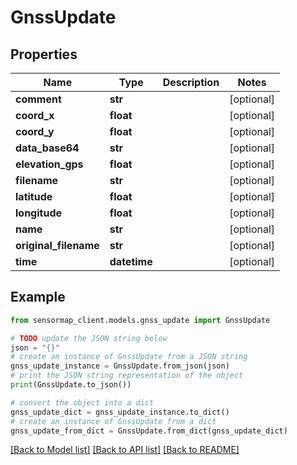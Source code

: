 # GnssUpdate


## Properties

Name | Type | Description | Notes
------------ | ------------- | ------------- | -------------
**comment** | **str** |  | [optional] 
**coord_x** | **float** |  | [optional] 
**coord_y** | **float** |  | [optional] 
**data_base64** | **str** |  | [optional] 
**elevation_gps** | **float** |  | [optional] 
**filename** | **str** |  | [optional] 
**latitude** | **float** |  | [optional] 
**longitude** | **float** |  | [optional] 
**name** | **str** |  | [optional] 
**original_filename** | **str** |  | [optional] 
**time** | **datetime** |  | [optional] 

## Example

```python
from sensormap_client.models.gnss_update import GnssUpdate

# TODO update the JSON string below
json = "{}"
# create an instance of GnssUpdate from a JSON string
gnss_update_instance = GnssUpdate.from_json(json)
# print the JSON string representation of the object
print(GnssUpdate.to_json())

# convert the object into a dict
gnss_update_dict = gnss_update_instance.to_dict()
# create an instance of GnssUpdate from a dict
gnss_update_from_dict = GnssUpdate.from_dict(gnss_update_dict)
```
[[Back to Model list]](../README.md#documentation-for-models) [[Back to API list]](../README.md#documentation-for-api-endpoints) [[Back to README]](../README.md)


